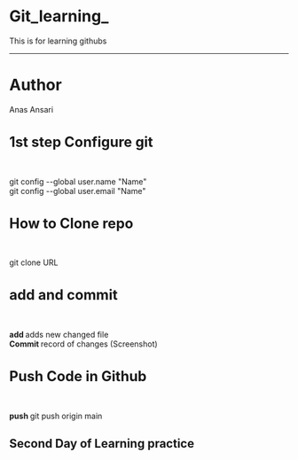 # Git_learning_
This is for learning githubs
<hr>
<h1>Author</h1> <span style:"font-color:red; font-weight:700;">Anas Ansari</span> 

<h1 style="font-size:25px;">1st step Configure git </h1> <br>

git config --global user.name "Name" <br>
git config --global user.email "Name" <br>

<h1 style="font-size:25px;">How to Clone repo </h1> <br>

git clone URL<br>

<h1 style="font-size:25px;">add and commit </h1> <br>

<b> add </b> adds new changed file <br>
<b> Commit </b> record of changes (Screenshot) <br>


<h1 style="font-size:25px;">Push Code in Github </h1> <br>

<b> push </b> git push origin main <br>

<h2>Second Day of Learning practice</h2>
